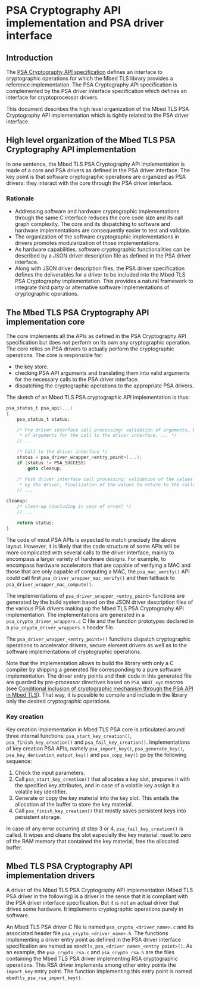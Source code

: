 PSA Cryptography API implementation and PSA driver interface
===========================================================

## Introduction

The [PSA Cryptography API specification](https://armmbed.github.io/mbed-crypto/psa/#application-programming-interface) defines an interface to cryptographic operations for which the Mbed TLS library provides a reference implementation. The PSA Cryptography API specification is complemented by the PSA driver interface specification which defines an interface for cryptoprocessor drivers.

This document describes the high level organization of the Mbed TLS PSA Cryptography API implementation which is tightly related to the PSA driver interface.

## High level organization of the Mbed TLS PSA Cryptography API implementation
In one sentence, the Mbed TLS PSA Cryptography API implementation is made of a core and PSA drivers as defined in the PSA driver interface. The key point is that software cryptographic operations are organized as PSA drivers: they interact with the core through the PSA driver interface.

### Rationale

* Addressing software and hardware cryptographic implementations through the same C interface reduces the core code size and its call graph complexity. The core and its dispatching to software and hardware implementations are consequently easier to test and validate.
* The organization of the software cryptographic implementations in drivers promotes modularization of those implementations.
* As hardware capabilities, software cryptographic functionalities can be described by a JSON driver description file as defined in the PSA driver interface.
* Along with JSON driver description files, the PSA driver specification defines the deliverables for a driver to be included into the Mbed TLS PSA Cryptography implementation. This provides a natural framework to integrate third party or alternative software implementations of cryptographic operations.

## The Mbed TLS PSA Cryptography API implementation core

The core implements all the APIs as defined in the PSA Cryptography API specification but does not perform on its own any cryptographic operation. The core relies on PSA drivers to actually
perform the cryptographic operations. The core is responsible for:

* the key store.
* checking PSA API arguments and translating them into valid arguments for the necessary calls to the PSA driver interface.
* dispatching the cryptographic operations to the appropriate PSA drivers.

The sketch of an Mbed TLS PSA cryptographic API implementation is thus:
```C
psa_status_t psa_api(...)
{
    psa_status_t status;

    /* Pre driver interface call processing: validation of arguments, building
     * of arguments for the call to the driver interface, ... */
    // ...

    /* Call to the driver interface */
    status = psa_driver_wrapper_<entry_point>(...);
    if (status != PSA_SUCCESS)
        goto cleanup;

    /* Post driver interface call processing: validation of the values returned
     * by the driver, finalization of the values to return to the caller... */
    // ...

cleanup:
    /* clean-up (including in case of error) */
    // ...

    return status;
}
```
The code of most PSA APIs is expected to match precisely the above layout. However, it is likely that the code structure of some APIs will be more complicated with several calls to the driver interface, mainly to encompass a larger variety of hardware designs. For example, to encompass hardware accelerators that are capable of verifying a MAC and those that are only capable of computing a MAC, the `psa_mac_verify()` API could call first `psa_driver_wrapper_mac_verify()` and then fallback to `psa_driver_wrapper_mac_compute()`.

The implementations of `psa_driver_wrapper_<entry_point>` functions are generated by the build system based on the JSON driver description files of the various PSA drivers making up the Mbed TLS PSA Cryptography API implementation. The implementations are generated in a `psa_crypto_driver_wrappers.c` C file and the function prototypes declared in a `psa_crypto_driver_wrappers.h` header file.

The `psa_driver_wrapper_<entry_point>()` functions dispatch cryptographic operations to accelerator drivers, secure element drivers as well as to the software implementations of cryptographic operations.

Note that the implementation allows to build the library with only a C compiler by shipping a generated file corresponding to a pure software implementation. The driver entry points and their code in this generated file are guarded by pre-processor directives based on `PSA_WANT_xyz` macros (see [Conditional inclusion of cryptographic mechanism through the PSA API in Mbed TLS](../proposed/psa-conditional-inclusion-c.html)). That way, it is possible to compile and include in the library only the desired cryptographic operations.

### Key creation

Key creation implementation in Mbed TLS PSA core is articulated around three internal functions: `psa_start_key_creation()`, `psa_finish_key_creation()` and `psa_fail_key_creation()`. Implementations of key creation PSA APIs, namely `psa_import_key()`, `psa_generate_key()`, `psa_key_derivation_output_key()` and `psa_copy_key()` go by the following sequence:

1. Check the input parameters.
2. Call `psa_start_key_creation()` that allocates a key slot, prepares it with the specified key attributes, and in case of a volatile key assign it a volatile key identifier.
3. Generate or copy the key material into the key slot. This entails the allocation of the buffer to store the key material.
4. Call `psa_finish_key_creation()` that mostly saves persistent keys into persistent storage.

In case of any error occurring at step 3 or 4, `psa_fail_key_creation()` is called. It wipes and cleans the slot especially the key material: reset to zero of the RAM memory that contained the key material, free the allocated buffer.


## Mbed TLS PSA Cryptography API implementation drivers

A driver of the Mbed TLS PSA Cryptography API implementation (Mbed TLS PSA driver in the following) is a driver in the sense that it is compliant with the PSA driver interface specification. But it is not an actual driver that drives some hardware. It implements cryptographic operations purely in software.

An Mbed TLS PSA driver C file is named `psa_crypto_<driver_name>.c` and its associated header file `psa_crypto_<driver_name>.h`. The functions implementing a driver entry point as defined in the PSA driver interface specification are named as `mbedtls_psa_<driver name>_<entry point>()`. As an example, the `psa_crypto_rsa.c` and `psa_crypto_rsa.h` are the files containing the Mbed TLS PSA driver implementing RSA cryptographic operations. This RSA driver implements among other entry points the `import_key` entry point. The function implementing this entry point is named `mbedtls_psa_rsa_import_key()`.

